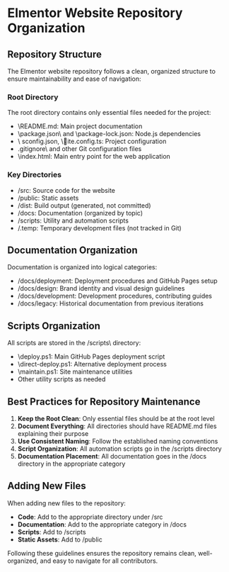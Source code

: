 # Elmentor Website Repository Organization

## Repository Structure

The Elmentor website repository follows a clean, organized structure to ensure maintainability and ease of navigation:

### Root Directory
The root directory contains only essential files needed for the project:
- \README.md\: Main project documentation
- \package.json\ and \package-lock.json\: Node.js dependencies
- \	sconfig.json\, \ite.config.ts\: Project configuration
- \.gitignore\ and other Git configuration files
- \index.html\: Main entry point for the web application

### Key Directories
- \/src\: Source code for the website
- \/public\: Static assets
- \/dist\: Build output (generated, not committed)
- \/docs\: Documentation (organized by topic)
- \/scripts\: Utility and automation scripts
- \/.temp\: Temporary development files (not tracked in Git)

## Documentation Organization

Documentation is organized into logical categories:

- \/docs/deployment\: Deployment procedures and GitHub Pages setup
- \/docs/design\: Brand identity and visual design guidelines
- \/docs/development\: Development procedures, contributing guides
- \/docs/legacy\: Historical documentation from previous iterations

## Scripts Organization

All scripts are stored in the \/scripts\ directory:
- \deploy.ps1\: Main GitHub Pages deployment script
- \direct-deploy.ps1\: Alternative deployment process
- \maintain.ps1\: Site maintenance utilities
- Other utility scripts as needed

## Best Practices for Repository Maintenance

1. **Keep the Root Clean**: Only essential files should be at the root level
2. **Document Everything**: All directories should have README.md files explaining their purpose
3. **Use Consistent Naming**: Follow the established naming conventions
4. **Script Organization**: All automation scripts go in the /scripts directory
5. **Documentation Placement**: All documentation goes in the /docs directory in the appropriate category

## Adding New Files

When adding new files to the repository:
- **Code**: Add to the appropriate directory under /src
- **Documentation**: Add to the appropriate category in /docs
- **Scripts**: Add to /scripts
- **Static Assets**: Add to /public

Following these guidelines ensures the repository remains clean, well-organized, and easy to navigate for all contributors.
